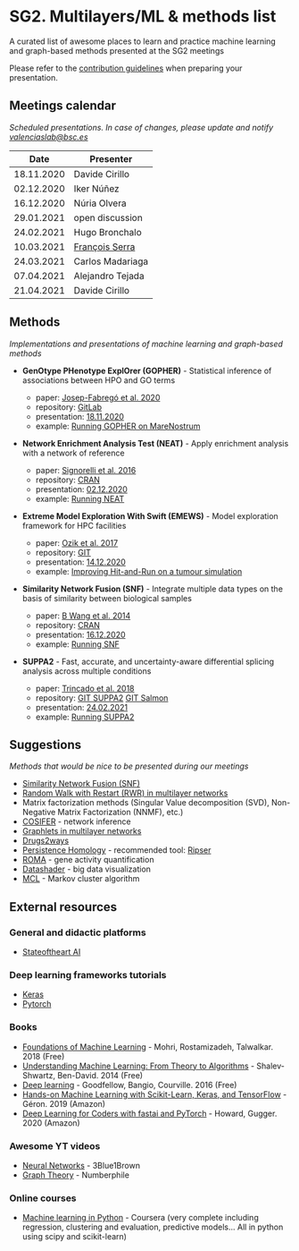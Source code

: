 # SG2. Multilayers/ML & methods list

A curated list of awesome places to learn and practice machine learning and graph-based methods presented at the SG2 meetings

Please refer to the [contribution guidelines](https://github.com/orgs/bsc-life/teams/sg2-multilayers-ml-methods/discussions/1) when preparing your presentation.

## Meetings calendar

*Scheduled presentations. In case of changes, please update and notify valenciaslab@bsc.es*

| Date  | Presenter |
| ------------- | ------------- |
|18.11.2020 | Davide Cirillo |
|02.12.2020 | Iker Núñez |
|16.12.2020 | Núria Olvera |
|29.01.2021 | open discussion |
|24.02.2021 | Hugo Bronchalo |
|10.03.2021 | [François Serra](presentations/unsupervised-clustering-1o1) |
|24.03.2021 | Carlos Madariaga |
|07.04.2021 | Alejandro Tejada |
|21.04.2021 | Davide Cirillo |

## Methods

*Implementations and presentations of machine learning and graph-based methods*

* **GenOtype PHenotype ExplOrer (GOPHER)** - Statistical inference of associations between HPO and GO terms
    * paper: [Josep-Fabregó et al. 2020](https://link.springer.com/chapter/10.1007%2F978-3-030-59851-8_13)
    * repository: [GitLab](https://pm.bsc.es/gitlab/applications/gopher)
    * presentation: [18.11.2020](https://docs.google.com/presentation/d/1lE_FVOevaqxiKE5vQut1t2mMn7JIEF5Eox3JBpijbqw/edit?usp=sharing)
    * example: [Running GOPHER on MareNostrum](https://github.com/cirillodavide/gopher_usecase/blob/master/example_run.md)

* **Network Enrichment Analysis Test (NEAT)** - Apply enrichment analysis with a network of reference
    * paper: [Signorelli et al. 2016](https://bmcbioinformatics.biomedcentral.com/articles/10.1186/s12859-016-1203-6)
    * repository: [CRAN](https://cran.r-project.org/web/packages/neat/index.html)
    * presentation: [02.12.2020](https://docs.google.com/presentation/d/14CN7aguiQFr8ac26FwVpLY43_uQFWt9fiMIGxOfc3c0/edit?usp=sharing)
    * example: [Running NEAT](https://github.com/ikernunezca/neat_use_case)
    
 * **Extreme Model Exploration With Swift (EMEWS)** - Model exploration framework for HPC facilities
    * paper: [Ozik et al. 2017](https://pubmed.ncbi.nlm.nih.gov/30577742/)
    * repository: [GIT](https://emews.github.io/)
    * presentation: [14.12.2020](https://docs.google.com/presentation/d/1yk4PQNwwn5f8I3z-FnKmWgSWW46aTufCv3NdLzI01sQ/edit?usp=sharing)
    * example: [Improving Hit-and-Run on a tumour simulation](https://github.com/JaninaSchreiber/TNF)
    
* **Similarity Network Fusion (SNF)** - Integrate multiple data types on the basis of similarity between biological samples
    * paper: [B Wang et al. 2014](https://www.nature.com/articles/nmeth.2810)
    * repository: [CRAN](https://cran.r-project.org/web/packages/SNFtool/index.html)
    * presentation: [16.12.2020](https://docs.google.com/presentation/d/1SFAcIR80CjCzDCMnfUXeAMDKXCCdevSqDtsB3JZX03s/edit?usp=sharing)
    * example: [Running SNF](https://github.com/nuria17/COPDHeterogeneity/tree/master/SNF)

* **SUPPA2** - Fast, accurate, and uncertainty-aware differential splicing analysis across multiple conditions
    * paper: [Trincado et al. 2018](https://genomebiology.biomedcentral.com/articles/10.1186/s13059-018-1417-1)
    * repository: [GIT SUPPA2](https://github.com/comprna/SUPPA) [GIT Salmon](https://github.com/COMBINE-lab/salmon/blob/master/doc/source/salmon.rst)
    * presentation: [24.02.2021](https://docs.google.com/presentation/d/1Xqm46Mj0CMc07TPTViqN3RhSHa9zJsNWYayK2P9nkSU/edit#slide=id.gc093395255_0_0)
    * example: [Running SUPPA2](https://github.com/vollutto/Scripts-SUPPA)
  
## Suggestions

*Methods that would be nice to be presented during our meetings*

* [Similarity Network Fusion (SNF)](http://compbio.cs.toronto.edu/SNF/SNF/Software.html)
* [Random Walk with Restart (RWR) in multilayer networks](https://academic.oup.com/bioinformatics/article/35/3/497/5055408)
* Matrix factorization methods (Singular Value decomposition (SVD), Non-Negative Matrix Factorization (NNMF), etc.)
* [COSIFER](https://sysbio.uk-south.containers.mybluemix.net/cosifer/) - network inference
* [Graphlets in multilayer networks](https://www.nature.com/articles/s41598-020-57609-3)
* [Drugs2ways](https://journals.plos.org/ploscompbiol/article?id=10.1371%2Fjournal.pcbi.1008464)
* [Persistence Homology](https://appliednetsci.springeropen.com/articles/10.1007/s41109-019-0179-3) - recommended tool: [Ripser](https://pypi.org/project/ripser/)
* [ROMA](https://pubmed.ncbi.nlm.nih.gov/26925094/) - gene activity quantification
* [Datashader](https://datashader.org/) - big data visualization
* [MCL](https://micans.org/mcl/) - Markov cluster algorithm

## External resources

### General and didactic platforms

* [Stateoftheart AI](https://www.stateoftheart.ai/)

### Deep learning frameworks tutorials
* [Keras](https://keras.io/guides/)
* [Pytorch](https://pytorch.org/tutorials/)

### Books
* [Foundations of Machine Learning](https://cs.nyu.edu/~mohri/mlbook/) - Mohri, Rostamizadeh, Talwalkar. 2018 (Free)
* [Understanding Machine Learning: From Theory to Algorithms](https://www.cs.huji.ac.il/~shais/UnderstandingMachineLearning/) - Shalev-Shwartz, Ben-David. 2014 (Free)
* [Deep learning](https://www.deeplearningbook.org/) - Goodfellow, Bangio, Courville. 2016 (Free)
* [Hands-on Machine Learning with Scikit-Learn, Keras, and TensorFlow](https://www.amazon.es/Hands-Machine-Learning-Scikit-Learn-TensorFlow/dp/1492032646) - Géron. 2019 (Amazon)
* [Deep Learning for Coders with fastai and PyTorch](https://www.amazon.es/Deep-Learning-Coders-Fastai-Pytorch/dp/1492045527) - Howard, Gugger. 2020 (Amazon)

### Awesome YT videos
* [Neural Networks](https://www.youtube.com/playlist?list=PLZHQObOWTQDNU6R1_67000Dx_ZCJB-3pi) - 3Blue1Brown
* [Graph Theory](https://www.youtube.com/playlist?list=PLt5AfwLFPxWIO0rkWl44MhS_PLLqu3Kvr) - Numberphile

### Online courses
 * [Machine learning in Python](https://www.coursera.org/learn/python-machine-learning) - Coursera (very complete including regression, clustering and evaluation, predictive models... All in python using scipy and scikit-learn)
